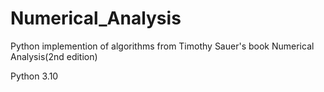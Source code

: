 # Numerical_Analysis
Python implemention of algorithms from Timothy Sauer's book Numerical Analysis(2nd edition)

Python 3.10
